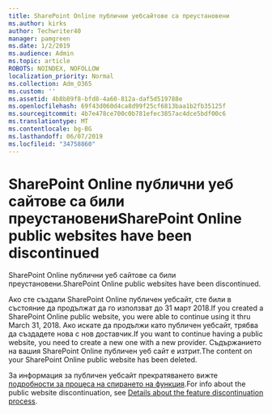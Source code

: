 ```yaml
---
title: SharePoint Online публични уебсайтове са преустановени
ms.author: kirks
author: Techwriter40
manager: pamgreen
ms.date: 1/2/2019
ms.audience: Admin
ms.topic: article
ROBOTS: NOINDEX, NOFOLLOW
localization_priority: Normal
ms.collection: Adm_O365
ms.custom: ''
ms.assetid: 4b8b89f8-bfd8-4a60-812a-daf5d519788e
ms.openlocfilehash: 69f43d060d4ca8d99f25cf6813baa1b2fb35125f
ms.sourcegitcommit: 4b7e478ce700c0b781efec3857ac4dce5bdf00c6
ms.translationtype: MT
ms.contentlocale: bg-BG
ms.lasthandoff: 06/07/2019
ms.locfileid: "34758860"
---
```

# <a name="sharepoint-online-public-websites-have-been-discontinued"></a><span data-ttu-id="ffa66-102">SharePoint Online публични уеб сайтове са били преустановени</span><span class="sxs-lookup"><span data-stu-id="ffa66-102">SharePoint Online public websites have been discontinued</span></span>

<span data-ttu-id="ffa66-103">SharePoint Online публични уеб сайтове са били преустановени.</span><span class="sxs-lookup"><span data-stu-id="ffa66-103">SharePoint Online public websites have been discontinued.</span></span>

<span data-ttu-id="ffa66-104">Ако сте създали SharePoint Online публичен уебсайт, сте били в състояние да продължат да го използват до 31 март 2018.</span><span class="sxs-lookup"><span data-stu-id="ffa66-104">If you created a SharePoint Online public website, you were able to continue using it thru March 31, 2018.</span></span> <span data-ttu-id="ffa66-105">Ако искате да продължи като публичен уебсайт, трябва да създадете нова с нов доставчик.</span><span class="sxs-lookup"><span data-stu-id="ffa66-105">If you want to continue having a public website, you need to create a new one with a new provider.</span></span> <span data-ttu-id="ffa66-106">Съдържанието на вашия SharePoint Online публичен уеб сайт е изтрит.</span><span class="sxs-lookup"><span data-stu-id="ffa66-106">The content on your SharePoint Online public website has been deleted.</span></span>

<span data-ttu-id="ffa66-107">За информация за публичен уебсайт прекратяването вижте [подробности за процеса на спирането на функция](https://go.microsoft.com/fwlink/?linkid=866980).</span><span class="sxs-lookup"><span data-stu-id="ffa66-107">For info about the public website discontinuation, see [Details about the feature discontinuation process](https://go.microsoft.com/fwlink/?linkid=866980).</span></span>

